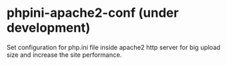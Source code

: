 # phpini-apache2-conf (under development)
Set configuration for php.ini file inside apache2 http server for big upload size and increase the site performance.
